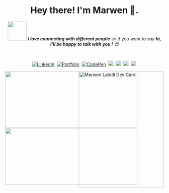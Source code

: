 <h1 align="center"><b> Hey there! I'm Marwen </b> 👋.</h1>

<p align="center">
 <img  src="https://media.giphy.com/media/LnQjpWaON8nhr21vNW/giphy.gif" width="60"> <em><b>I love connecting with different people</b> so if you want to say <b>hi, I'll be happy  to talk with you !</b> 😊</em>
</p>
<br/>

<p align="center">
<a href="https://www.linkedin.com/in/marwen-labidi-5a9082142/" target="_blank"><img target="_blank" src="https://img.shields.io/badge/linkedin-%230077B5.svg?&style=for-the-badge&logo=linkedin&logoColor=white" alt="LinkedIn"target="_blank" /></a>&nbsp;
<a href="https://my-awesome-portfolio-eta-wheat.vercel.app/" target="blank" ><img src="https://img.shields.io/badge/-PORTFOLIO-%23ff69b4&?style=for-the-badge&?color=ff69b4" alt="Portfolio" target="_blank"/></a>&nbsp;
<a href="https://codepen.io/marwenez" target="blank" ><img src="https://img.shields.io/badge/Codepen-000000?style=for-the-badge&logo=codepen&logoColor=white" alt="CodePen" /></a>&nbsp;
 <a href="https://marwenlabidi.hashnode.dev/" target="blank" ><img src="https://img.shields.io/badge/Hashnode-2962FF?style=for-the-badge&logo=hashnode&logoColor=white%20alt=%22hashnode%22" /></a>&nbsp;
<!--  <a href="https://www.youtube.com/channel/UCjHGrxYbHX2gfGalRFW62iA"target="_blank"><img src="https://img.shields.io/badge/YouTube-red?style=for-the-badge&logo=youtube&logoColor=white%22%20alt=%22youtube%22" /></a>&nbsp;-->
<a href="https://leetcode.com/labidimarwen6/" target="blank" ><img src="https://img.shields.io/badge/leetCode-orange?style=for-the-badge&logo=leetCode&logoColor=white%20"></a>&nbsp;
 <a href="https://cssbattle.dev/player/rkWsxolpLUNKjiOZcW8o3jOwjoB2" target="blank" ><img src="https://img.shields.io/badge/CSSBattle-yellow?style=for-the-badge&logo=CSSBattle&logoColor=black%20alt=%22CSSBAttle%22"></a>&nbsp;
  <a href="https://www.codegrepper.com/profile/marwen-labidi" target="blank" ><img src="https://img.shields.io/badge/grepper-pink?style=for-the-badge&logo=grepper&logoColor=white%20"></a>&nbsp;
</p> 
  

<a width="370"
height="370"  href="https://app.daily.dev/MarwenLabidi"><img  align="right" src="https://github.com/marwenez/marwenez/blob/main/devcard.svg" width="270" height="370" alt="Marwen Labidi Dev Card"/></a>


 
<a style=" position: absolute;" href="https://github.com/marwenez">
  <img width="420" height="180em" src="https://github-readme-stats.vercel.app/api?username=marwenez&theme=radical&show_icons=true" />
  <img width="420" height="180em" src="https://github-readme-stats.vercel.app/api/top-langs/?username=marwenez&theme=radical&layout=compact" />
</a>
<br/>
